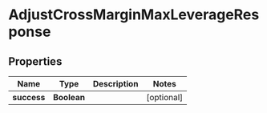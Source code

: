 

# AdjustCrossMarginMaxLeverageResponse


## Properties

| Name | Type | Description | Notes |
|------------ | ------------- | ------------- | -------------|
|**success** | **Boolean** |  |  [optional] |



